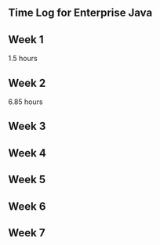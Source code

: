 ## Time Log for Enterprise Java ##

## Week 1 ## 
1.5 hours
## Week 2 ##
6.85 hours
## Week 3 ##

## Week 4 ##

## Week 5 ##

## Week 6 ##

## Week 7 ##